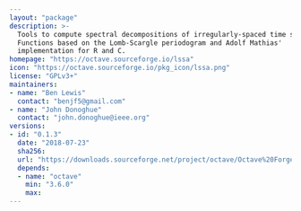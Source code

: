 ```yaml
---
layout: "package"
description: >-
  Tools to compute spectral decompositions of irregularly-spaced time series.
  Functions based on the Lomb-Scargle periodogram and Adolf Mathias'
  implementation for R and C.
homepage: "https://octave.sourceforge.io/lssa"
icon: "https://octave.sourceforge.io/pkg_icon/lssa.png"
license: "GPLv3+"
maintainers:
- name: "Ben Lewis"
  contact: "benjf5@gmail.com"
- name: "John Donoghue"
  contact: "john.donoghue@ieee.org"
versions:
- id: "0.1.3"
  date: "2018-07-23"
  sha256:
  url: "https://downloads.sourceforge.net/project/octave/Octave%20Forge%20Packages/Individual%20Package%20Releases/lssa-0.1.3.tar.gz"
  depends:
  - name: "octave"
    min: "3.6.0"
    max:
---
```

